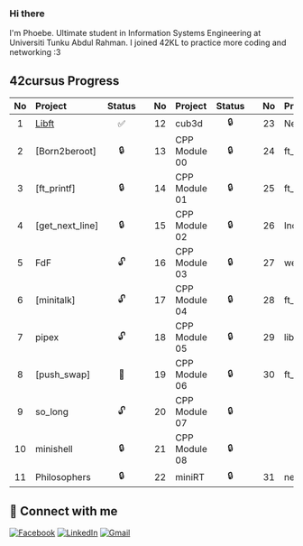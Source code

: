 ### Hi there

I'm Phoebe. Ultimate student in Information Systems Engineering at Universiti Tunku Abdul Rahman. I joined 42KL to practice more coding and networking :3 

## 42cursus Progress
| No  | Project                                                          | Status |   | No  | Project       | Status |   | No  | Project                        | Status |
| :-: | :----------------------------------------- | :----:              | - | :-: | :------------ | :----: | - | :-: | :----------------------------- | :----: |
| 1   | [Libft](../../../tfj-libft)                   | ✅     |   | 12  | cub3d         | 🔒     |   | 23  | NetPractice                    | 🔒     |
| 2   | [Born2beroot]      | 🔒      |   | 13  | CPP Module 00 | 🔒     |   | 24  | ft_containers                  | 🔒     |
| 3   | [ft_printf]             | 🔒     |   | 14  | CPP Module 01 | 🔒     |   | 25  | ft_irc                         | 🔒     |
| 4   | [get_next_line]  | 🔒     |   | 15  | CPP Module 02 | 🔒     |   | 26  | Inception                      | 🔒     |
| 5   | FdF                                                              | 🔓     |   | 16  | CPP Module 03 | 🔒     |   | 27  | webserv                        | 🔒     |
| 6   | [minitalk]            | 🔓     |   | 17  | CPP Module 04 | 🔒     |   | 28  | ft_transcendence               | 🔒     |
| 7   | pipex                                                            | 🔓     |   | 18  | CPP Module 05 | 🔒     |   | 29  | libasm                         | 🔒     |
| 8   | [push_swap]          | 📝     |   | 19  | CPP Module 06 | 🔒     |   | 30  | ft_newton                      | 🔒     |
| 9   | so_long                                                          | 🔓     |   | 20  | CPP Module 07 | 🔒     |   |     |                                |        |
| 10  | minishell                                                        | 🔒     |   | 21  | CPP Module 08 | 🔒     |   |     |                                |        |
| 11  | Philosophers                                                     | 🔒     |   | 22  | miniRT        | 🔒     |   | 31  | netwhat                        |  ✅   |


## 📱 Connect with me
[![Facebook](https://img.shields.io/badge/-Facebook-3b5998?style=flat-square&logo=facebook&logoColor=white)](https://www.facebook.com/tan.foongjing/)
[![LinkedIn](https://img.shields.io/badge/-LinkedIn-0e76a8?style=flat-square&logo=linkedin&logoColor=white)](https://www.linkedin.com/in/tanfoongjing/)
[![Gmail](https://img.shields.io/badge/-Gmail-d95040?style=flat-square&logo=gmail&logoColor=white)](mailto:ft.jjing@gmail.com)

<!--
**Phibi1020/Phibi1020** is a ✨ _special_ ✨ repository because its `README.md` (this file) appears on your GitHub profile.

Here are some ideas to get you started:

- 🔭 I’m currently working on ...
- 🌱 I’m currently learning ...
- 👯 I’m looking to collaborate on ...
- 🤔 I’m looking for help with ...
- 💬 Ask me about ...
- 📫 How to reach me: ...
- 😄 Pronouns: ...
- ⚡ Fun fact: ...
-->
